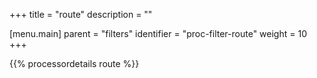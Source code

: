 +++
title = "route"
description = ""

[menu.main]
parent = "filters"
identifier = "proc-filter-route"
weight = 10
+++

{{% processordetails route %}}